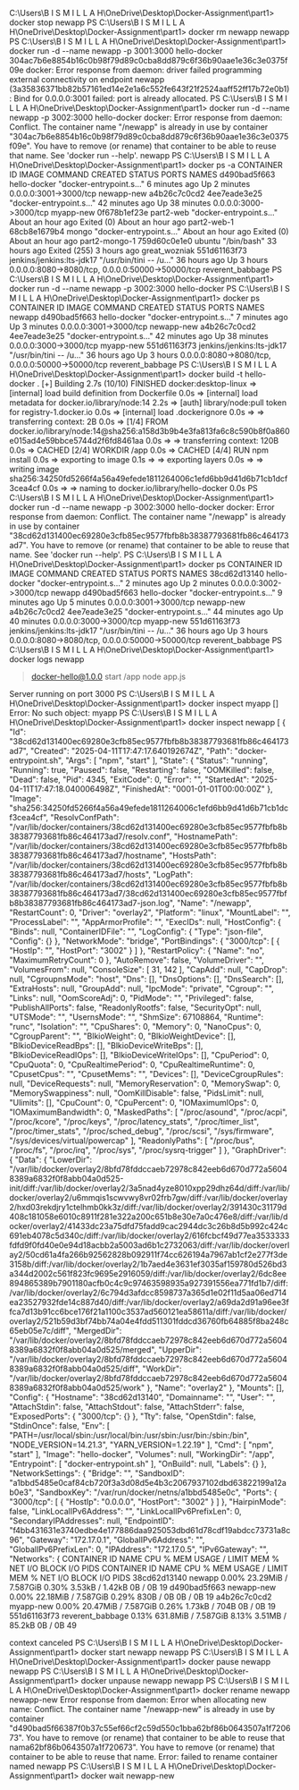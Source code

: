 C:\Users\B I S M I L L A H\OneDrive\Desktop\Docker-Assignment\part1> docker stop newapp 
PS C:\Users\B I S M I L L A H\OneDrive\Desktop\Docker-Assignment\part1> docker rm newapp
newapp
PS C:\Users\B I S M I L L A H\OneDrive\Desktop\Docker-Assignment\part1> docker run -d --name newapp -p 3001:3000 hello-docker
304ac7b6e8854b16c0b98f79d89c0cba8dd879c6f36b90aae1e36c3e0375f09e
docker: Error response from daemon: driver failed programming external connectivity on endpoint newapp (3a35836371bb82b57161ed14e2e1a6c552fe643f21f2524aaff52ff17b72e0b1): Bind for 0.0.0.0:3001 failed: port is already allocated.
PS C:\Users\B I S M I L L A H\OneDrive\Desktop\Docker-Assignment\part1> docker run -d --name newapp -p 3002:3000 hello-docker
docker: Error response from daemon: Conflict. The container name "/newapp" is already in use by container "304ac7b6e8854b16c0b98f79d89c0cba8dd879c6f36b90aae1e36c3e0375f09e". You have to remove (or rename) that container to be able to reuse that name.
See 'docker run --help'.
newapp
PS C:\Users\B I S M I L L A H\OneDrive\Desktop\Docker-Assignment\part1> docker ps -a
CONTAINER ID   IMAGE                       COMMAND                  CREATED             STATUS                         PORTS
                            NAMES
d490bad5f663   hello-docker                "docker-entrypoint.s…"   6 minutes ago       Up 2 minutes                   0.0.0.0:3001->3000/tcp 
                            newapp-new
a4b26c7c0cd2   4ee7eade3e25                "docker-entrypoint.s…"   42 minutes ago      Up 38 minutes                  0.0.0.0:3000->3000/tcp 
                            myapp-new
0f678b1ef23e   part2-web                   "docker-entrypoint.s…"   About an hour ago   Exited (0) About an hour ago
                            part2-web-1
68cb8e1679b4   mongo                       "docker-entrypoint.s…"   About an hour ago   Exited (0) About an hour ago
                            part2-mongo-1
759d60c0e1e0   ubuntu                      "/bin/bash"              33 hours ago        Exited (255) 3 hours ago
                            great_wozniak
551d61163f73   jenkins/jenkins:lts-jdk17   "/usr/bin/tini -- /u…"   36 hours ago        Up 3 hours                     0.0.0.0:8080->8080/tcp, 0.0.0.0:50000->50000/tcp   reverent_babbage
PS C:\Users\B I S M I L L A H\OneDrive\Desktop\Docker-Assignment\part1> docker run -d --name newapp -p 3002:3000 hello-docker
PS C:\Users\B I S M I L L A H\OneDrive\Desktop\Docker-Assignment\part1> docker ps
CONTAINER ID   IMAGE                       COMMAND                  CREATED          STATUS          PORTS
          NAMES
          newapp
d490bad5f663   hello-docker                "docker-entrypoint.s…"   7 minutes ago    Up 3 minutes    0.0.0.0:3001->3000/tcp
          newapp-new
a4b26c7c0cd2   4ee7eade3e25                "docker-entrypoint.s…"   42 minutes ago   Up 38 minutes   0.0.0.0:3000->3000/tcp
          myapp-new
551d61163f73   jenkins/jenkins:lts-jdk17   "/usr/bin/tini -- /u…"   36 hours ago     Up 3 hours      0.0.0.0:8080->8080/tcp, 0.0.0.0:50000->50000/tcp   reverent_babbage
PS C:\Users\B I S M I L L A H\OneDrive\Desktop\Docker-Assignment\part1> docker build -t hello-docker .
[+] Building 2.7s (10/10) FINISHED                                                                                       docker:desktop-linux 
 => [internal] load build definition from Dockerfile                                                                                     0.0s 
 => [internal] load metadata for docker.io/library/node:14                                                                               2.2s 
 => [auth] library/node:pull token for registry-1.docker.io                                                                              0.0s 
 => [internal] load .dockerignore                                                                                                        0.0s 
 => => transferring context: 2B                                                                                                          0.0s 
 => [1/4] FROM docker.io/library/node:14@sha256:a158d3b9b4e3fa813fa6c8c590b8f0a860e015ad4e59bbce5744d2f6fd8461aa                         0.0s 
 => => transferring context: 120B                                                                                                        0.0s 
 => CACHED [2/4] WORKDIR /app                                                                                                            0.0s 
 => CACHED [4/4] RUN npm install                                                                                                         0.0s 
 => exporting to image                                                                                                                   0.1s 
 => => exporting layers                                                                                                                  0.0s 
 => => writing image sha256:34250fd5266f4a56a49efede1811264006c1efd6bb9d41d6b71cb1dcf3cea4cf                                             0.0s 
 => => naming to docker.io/library/hello-docker                                                                                          0.0s 
PS C:\Users\B I S M I L L A H\OneDrive\Desktop\Docker-Assignment\part1> docker run -d --name newapp -p 3002:3000 hello-docker
docker: Error response from daemon: Conflict. The container name "/newapp" is already in use by container "38cd62d131400ec69280e3cfb85ec9577fbfb8b38387793681fb86c464173ad7". You have to remove (or rename) that container to be able to reuse that name.
See 'docker run --help'.
PS C:\Users\B I S M I L L A H\OneDrive\Desktop\Docker-Assignment\part1> docker ps
CONTAINER ID   IMAGE                       COMMAND                  CREATED          STATUS          PORTS
          NAMES
38cd62d13140   hello-docker                "docker-entrypoint.s…"   2 minutes ago    Up 2 minutes    0.0.0.0:3002->3000/tcp
          newapp
d490bad5f663   hello-docker                "docker-entrypoint.s…"   9 minutes ago    Up 5 minutes    0.0.0.0:3001->3000/tcp
          newapp-new
a4b26c7c0cd2   4ee7eade3e25                "docker-entrypoint.s…"   44 minutes ago   Up 40 minutes   0.0.0.0:3000->3000/tcp
          myapp-new
551d61163f73   jenkins/jenkins:lts-jdk17   "/usr/bin/tini -- /u…"   36 hours ago     Up 3 hours      0.0.0.0:8080->8080/tcp, 0.0.0.0:50000->50000/tcp   reverent_babbage
PS C:\Users\B I S M I L L A H\OneDrive\Desktop\Docker-Assignment\part1> docker logs newapp

> docker-hello@1.0.0 start /app
> node app.js

Server running on port 3000
PS C:\Users\B I S M I L L A H\OneDrive\Desktop\Docker-Assignment\part1> docker inspect myapp
[]
Error: No such object: myapp
PS C:\Users\B I S M I L L A H\OneDrive\Desktop\Docker-Assignment\part1> docker inspect newapp
[
    {
        "Id": "38cd62d131400ec69280e3cfb85ec9577fbfb8b38387793681fb86c464173ad7",
        "Created": "2025-04-11T17:47:17.640192674Z",
        "Path": "docker-entrypoint.sh",
        "Args": [
            "npm",
            "start"
        ],
        "State": {
            "Status": "running",
            "Running": true,
            "Paused": false,
            "Restarting": false,
            "OOMKilled": false,
            "Dead": false,
            "Pid": 4345,
            "ExitCode": 0,
            "Error": "",
            "StartedAt": "2025-04-11T17:47:18.040006498Z",
            "FinishedAt": "0001-01-01T00:00:00Z"
        },
        "Image": "sha256:34250fd5266f4a56a49efede1811264006c1efd6bb9d41d6b71cb1dcf3cea4cf",
        "ResolvConfPath": "/var/lib/docker/containers/38cd62d131400ec69280e3cfb85ec9577fbfb8b38387793681fb86c464173ad7/resolv.conf",
        "HostnamePath": "/var/lib/docker/containers/38cd62d131400ec69280e3cfb85ec9577fbfb8b38387793681fb86c464173ad7/hostname",
        "HostsPath": "/var/lib/docker/containers/38cd62d131400ec69280e3cfb85ec9577fbfb8b38387793681fb86c464173ad7/hosts",
        "LogPath": "/var/lib/docker/containers/38cd62d131400ec69280e3cfb85ec9577fbfb8b38387793681fb86c464173ad7/38cd62d131400ec69280e3cfb85ec9577fbfb8b38387793681fb86c464173ad7-json.log",
        "Name": "/newapp",
        "RestartCount": 0,
        "Driver": "overlay2",
        "Platform": "linux",
        "MountLabel": "",
        "ProcessLabel": "",
        "AppArmorProfile": "",
        "ExecIDs": null,
        "HostConfig": {
            "Binds": null,
            "ContainerIDFile": "",
            "LogConfig": {
                "Type": "json-file",
                "Config": {}
            },
            "NetworkMode": "bridge",
            "PortBindings": {
                "3000/tcp": [
                    {
                        "HostIp": "",
                        "HostPort": "3002"
                    }
                ]
            },
            "RestartPolicy": {
                "Name": "no",
                "MaximumRetryCount": 0
            },
            "AutoRemove": false,
            "VolumeDriver": "",
            "VolumesFrom": null,
            "ConsoleSize": [
                31,
                142
            ],
            "CapAdd": null,
            "CapDrop": null,
            "CgroupnsMode": "host",
            "Dns": [],
            "DnsOptions": [],
            "DnsSearch": [],
            "ExtraHosts": null,
            "GroupAdd": null,
            "IpcMode": "private",
            "Cgroup": "",
            "Links": null,
            "OomScoreAdj": 0,
            "PidMode": "",
            "Privileged": false,
            "PublishAllPorts": false,
            "ReadonlyRootfs": false,
            "SecurityOpt": null,
            "UTSMode": "",
            "UsernsMode": "",
            "ShmSize": 67108864,
            "Runtime": "runc",
            "Isolation": "",
            "CpuShares": 0,
            "Memory": 0,
            "NanoCpus": 0,
            "CgroupParent": "",
            "BlkioWeight": 0,
            "BlkioWeightDevice": [],
            "BlkioDeviceReadBps": [],
            "BlkioDeviceWriteBps": [],
            "BlkioDeviceReadIOps": [],
            "BlkioDeviceWriteIOps": [],
            "CpuPeriod": 0,
            "CpuQuota": 0,
            "CpuRealtimePeriod": 0,
            "CpuRealtimeRuntime": 0,
            "CpusetCpus": "",
            "CpusetMems": "",
            "Devices": [],
            "DeviceCgroupRules": null,
            "DeviceRequests": null,
            "MemoryReservation": 0,
            "MemorySwap": 0,
            "MemorySwappiness": null,
            "OomKillDisable": false,
            "PidsLimit": null,
            "Ulimits": [],
            "CpuCount": 0,
            "CpuPercent": 0,
            "IOMaximumIOps": 0,
            "IOMaximumBandwidth": 0,
            "MaskedPaths": [
                "/proc/asound",
                "/proc/acpi",
                "/proc/kcore",
                "/proc/keys",
                "/proc/latency_stats",
                "/proc/timer_list",
                "/proc/timer_stats",
                "/proc/sched_debug",
                "/proc/scsi",
                "/sys/firmware",
                "/sys/devices/virtual/powercap"
            ],
            "ReadonlyPaths": [
                "/proc/bus",
                "/proc/fs",
                "/proc/irq",
                "/proc/sys",
                "/proc/sysrq-trigger"
            ]
        },
        "GraphDriver": {
            "Data": {
                "LowerDir": "/var/lib/docker/overlay2/8bfd78fddccaeb72978c842eeb6d670d772a56048389a6832f0f8abb04a0d525-init/diff:/var/lib/docker/overlay2/3a5nad4yze8010xpp29dhz64d/diff:/var/lib/docker/overlay2/u6mmqis1scwvwy8vr02frb7gw/diff:/var/lib/docker/overlay2/hxd03rekdjry1ctelhmb0kk3z/diff:/var/lib/docker/overlay2/391430c31179d408c181058e6010c8911f281e322a200c651b8e30e7a0c476e8/diff:/var/lib/docker/overlay2/41433dc23a75dfd75fadd9cac2944dc3c26b8d5b992c424c691eb4078c5d340c/diff:/var/lib/docker/overlay2/616fcbcf49d77ea3533333fdfd9f0fd40e0e94d18acbb2a5003ad6b1c2732063/diff:/var/lib/docker/overlay2/50cd61a4fa266b92562828b092911f74cc626194a7967ab1cf2e277f3de3158b/diff:/var/lib/docker/overlay2/1b7aed4e3631ef3035af159780d526bd3a344d2002c561f823fc9695e2916059/diff:/var/lib/docker/overlay2/6dc8ee894865389b7901180acfb0c4c9c97463598935a927391556ea771fd1b7/diff:/var/lib/docker/overlay2/6c794d3afdcc8598737a365d1e02f11d5aa06ed714ea23527932fde14c887d40/diff:/var/lib/docker/overlay2/a69da2d91a96ee3ffca7d13b91cc6bce176f21a1100c3537ad560121ea58611a/diff:/var/lib/docker/overlay2/521b59d3bf74bb74a04e4fdd511301fddcd36760fb64885f8ba248c65eb05e7c/diff",
                "MergedDir": "/var/lib/docker/overlay2/8bfd78fddccaeb72978c842eeb6d670d772a56048389a6832f0f8abb04a0d525/merged",
                "UpperDir": "/var/lib/docker/overlay2/8bfd78fddccaeb72978c842eeb6d670d772a56048389a6832f0f8abb04a0d525/diff",
                "WorkDir": "/var/lib/docker/overlay2/8bfd78fddccaeb72978c842eeb6d670d772a56048389a6832f0f8abb04a0d525/work"
            },
            "Name": "overlay2"
        },
        "Mounts": [],
        "Config": {
            "Hostname": "38cd62d13140",
            "Domainname": "",
            "User": "",
            "AttachStdin": false,
            "AttachStdout": false,
            "AttachStderr": false,
            "ExposedPorts": {
                "3000/tcp": {}
            },
            "Tty": false,
            "OpenStdin": false,
            "StdinOnce": false,
            "Env": [
                "PATH=/usr/local/sbin:/usr/local/bin:/usr/sbin:/usr/bin:/sbin:/bin",
                "NODE_VERSION=14.21.3",
                "YARN_VERSION=1.22.19"
            ],
            "Cmd": [
                "npm",
                "start"
            ],
            "Image": "hello-docker",
            "Volumes": null,
            "WorkingDir": "/app",
            "Entrypoint": [
                "docker-entrypoint.sh"
            ],
            "OnBuild": null,
            "Labels": {}
        },
        "NetworkSettings": {
            "Bridge": "",
            "SandboxID": "a1bbd5485e0caf84cb720f3a3d08d5e4b3c2067937102dbd63822199a12ab0e3",
            "SandboxKey": "/var/run/docker/netns/a1bbd5485e0c",
            "Ports": {
                "3000/tcp": [
                    {
                        "HostIp": "0.0.0.0",
                        "HostPort": "3002"
                    }
                ]
            },
            "HairpinMode": false,
            "LinkLocalIPv6Address": "",
            "LinkLocalIPv6PrefixLen": 0,
            "SecondaryIPAddresses": null,
            "EndpointID": "f4bb431631e3740edbe4e177886daa925053dbd61d78cdf19abdcc73731a8c96",
            "Gateway": "172.17.0.1",
            "GlobalIPv6Address": "",
            "GlobalIPv6PrefixLen": 0,
            "IPAddress": "172.17.0.5",
            "IPv6Gateway": "",
            "Networks": {
CONTAINER ID   NAME               CPU %     MEM USAGE / LIMIT     MEM %     NET I/O           BLOCK I/O   PIDS
CONTAINER ID   NAME               CPU %     MEM USAGE / LIMIT     MEM %     NET I/O           BLOCK I/O   PIDS
38cd62d13140   newapp             0.00%     23.29MiB / 7.587GiB   0.30%     3.53kB / 1.42kB   0B / 0B     19
d490bad5f663   newapp-new         0.00%     22.18MiB / 7.587GiB   0.29%     830B / 0B         0B / 0B     19
a4b26c7c0cd2   myapp-new          0.00%     20.47MiB / 7.587GiB   0.26%     1.73kB / 704B     0B / 0B     19
551d61163f73   reverent_babbage   0.13%     631.8MiB / 7.587GiB   8.13%     3.51MB / 85.2kB   0B / 0B     49

context canceled
PS C:\Users\B I S M I L L A H\OneDrive\Desktop\Docker-Assignment\part1> docker start newapp
newapp
PS C:\Users\B I S M I L L A H\OneDrive\Desktop\Docker-Assignment\part1> docker pause newapp
newapp
PS C:\Users\B I S M I L L A H\OneDrive\Desktop\Docker-Assignment\part1> docker unpause newapp
newapp
PS C:\Users\B I S M I L L A H\OneDrive\Desktop\Docker-Assignment\part1> docker rename newapp newapp-new
Error response from daemon: Error when allocating new name: Conflict. The container name "/newapp-new" is already in use by container "d490bad5f66387f0b37c55ef66cf2c59d550c1bba62bf86b0643507a1f720673". You have to remove (or rename) that container to be able to reuse that nama62bf86b0643507a1f720673". You have to remove (or rename) that container to be able to reuse that name.
Error: failed to rename container named newapp
PS C:\Users\B I S M I L L A H\OneDrive\Desktop\Docker-Assignment\part1> docker wait newapp-new
